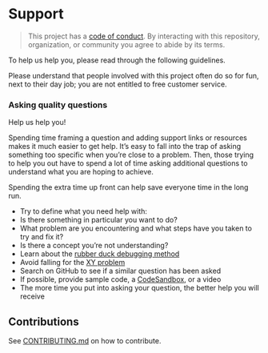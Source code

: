 # Support

> This project has a [code of conduct][coc].
> By interacting with this repository, organization, or community you agree to
> abide by its terms.

To help us help you, please read through the following guidelines.

Please understand that people involved with this project often do so for fun,
next to their day job; you are not entitled to free customer service.

### Asking quality questions

Help us help you!

Spending time framing a question and adding support links or resources makes it
much easier to get help.
It’s easy to fall into the trap of asking something too specific when you’re
close to a problem.
Then, those trying to help you out have to spend a lot of time asking additional
questions to understand what you are hoping to achieve.

Spending the extra time up front can help save everyone time in the long run.

*   Try to define what you need help with:
*   Is there something in particular you want to do?
*   What problem are you encountering and what steps have you taken to try
and fix it?
*   Is there a concept you’re not understanding?
*   Learn about the [rubber duck debugging method][rubberduck]
*   Avoid falling for the [XY problem][xy]
*   Search on GitHub to see if a similar question has been asked
*   If possible, provide sample code, a [CodeSandbox][], or a video
*   The more time you put into asking your question, the better help you will receive

## Contributions

See [CONTRIBUTING.md][contributing] on how to contribute.

<!-- Definitions -->

[coc]: CODE_OF_CONDUCT.md
[rubberduck]: https://rubberduckdebugging.com
[xy]: https://meta.stackexchange.com/questions/66377/what-is-the-xy-problem/66378#66378
[codesandbox]: https://codesandbox.io
[contributing]: CONTRIBUTING.md
